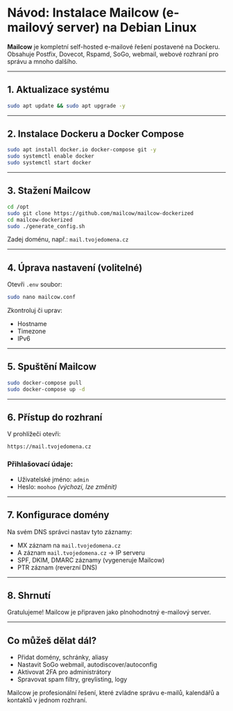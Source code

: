 # Návod: Instalace Mailcow (e-mailový server) na Debian Linux

**Mailcow** je kompletní self-hosted e-mailové řešení postavené na Dockeru.  
Obsahuje Postfix, Dovecot, Rspamd, SoGo, webmail, webové rozhraní pro správu a mnoho dalšího.

---

## 1. Aktualizace systému

```bash
sudo apt update && sudo apt upgrade -y
```

---

## 2. Instalace Dockeru a Docker Compose

```bash
sudo apt install docker.io docker-compose git -y
sudo systemctl enable docker
sudo systemctl start docker
```

---

## 3. Stažení Mailcow

```bash
cd /opt
sudo git clone https://github.com/mailcow/mailcow-dockerized
cd mailcow-dockerized
sudo ./generate_config.sh
```

Zadej doménu, např.: `mail.tvojedomena.cz`

---

## 4. Úprava nastavení (volitelné)

Otevři `.env` soubor:

```bash
sudo nano mailcow.conf
```

Zkontroluj či uprav:
- Hostname
- Timezone
- IPv6

---

## 5. Spuštění Mailcow

```bash
sudo docker-compose pull
sudo docker-compose up -d
```

---

## 6. Přístup do rozhraní

V prohlížeči otevři:

```
https://mail.tvojedomena.cz
```

### Přihlašovací údaje:

- Uživatelské jméno: `admin`
- Heslo: `moohoo` *(výchozí, lze změnit)*

---

## 7. Konfigurace domény

Na svém DNS správci nastav tyto záznamy:
- MX záznam na `mail.tvojedomena.cz`
- A záznam `mail.tvojedomena.cz` → IP serveru
- SPF, DKIM, DMARC záznamy (vygeneruje Mailcow)
- PTR záznam (reverzní DNS)

---

## 8. Shrnutí

Gratulujeme! Mailcow je připraven jako plnohodnotný e-mailový server.

---

## Co můžeš dělat dál?

- Přidat domény, schránky, aliasy
- Nastavit SoGo webmail, autodiscover/autoconfig
- Aktivovat 2FA pro administrátory
- Spravovat spam filtry, greylisting, logy

Mailcow je profesionální řešení, které zvládne správu e-mailů, kalendářů a kontaktů v jednom rozhraní.

